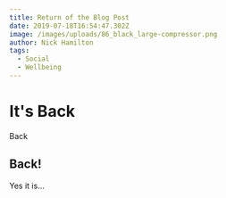 ```yaml
---
title: Return of the Blog Post
date: 2019-07-18T16:54:47.302Z
image: /images/uploads/86_black_large-compressor.png
author: Nick Hamilton
tags:
  - Social
  - Wellbeing
---
```

# It's Back

Back

## Back!

Yes it is...
